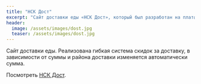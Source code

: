 ```yaml
---
title: "НСК Дост"
excerpt: "Сайт доставки еды «НСК Дост», который был разработан на платформе WordPress + WooCommerce"
header:
  image: /assets/images/dost.jpg
  teaser: /assets/images/dost.jpg
---
```


Сайт доставки еды. Реализована гибкая система скидок за доставку, в зависимости от суммы и района доставки
изменяется автоматически сумма.

Посмотреть [НСК Дост](https://nsk-dost.ru).
